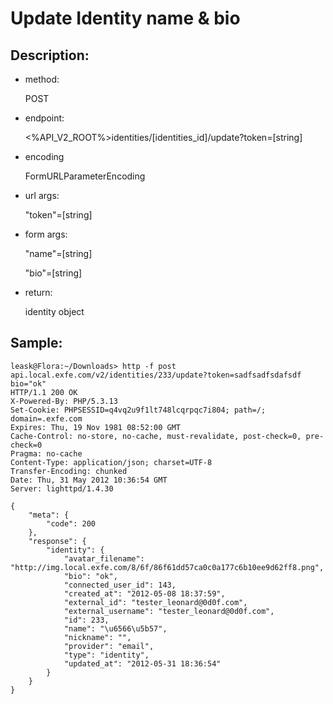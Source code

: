 Update Identity name & bio
===
Description:
---

* method:

	POST

* endpoint:

	<%API_V2_ROOT%>identities/[identities_id]/update?token=[string]
* encoding

	FormURLParameterEncoding

* url args:

	"token"=[string]

* form args:

	"name"=[string]
	
	"bio"=[string]

* return:
	
	identity object


Sample:
---
	leask@Flora:~/Downloads> http -f post api.local.exfe.com/v2/identities/233/update?token=sadfsadfsdafsdf bio="ok"
	HTTP/1.1 200 OK
	X-Powered-By: PHP/5.3.13
	Set-Cookie: PHPSESSID=q4vq2u9f1lt748lcqrpqc7i804; path=/; domain=.exfe.com
	Expires: Thu, 19 Nov 1981 08:52:00 GMT
	Cache-Control: no-store, no-cache, must-revalidate, post-check=0, pre-check=0
	Pragma: no-cache
	Content-Type: application/json; charset=UTF-8
	Transfer-Encoding: chunked
	Date: Thu, 31 May 2012 10:36:54 GMT
	Server: lighttpd/1.4.30

	{
	    "meta": {
	        "code": 200
	    }, 
	    "response": {
	        "identity": {
	            "avatar_filename": "http://img.local.exfe.com/8/6f/86f61dd57ca0c0a177c6b10ee9d62ff8.png", 
	            "bio": "ok", 
	            "connected_user_id": 143, 
	            "created_at": "2012-05-08 18:37:59", 
	            "external_id": "tester_leonard@0d0f.com", 
	            "external_username": "tester_leonard@0d0f.com", 
	            "id": 233, 
	            "name": "\u6566\u5b57", 
	            "nickname": "", 
	            "provider": "email", 
	            "type": "identity", 
	            "updated_at": "2012-05-31 18:36:54"
	        }
	    }
	}
